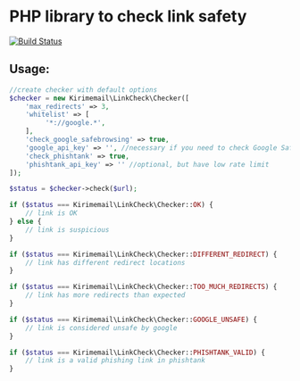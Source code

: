 # PHP library to check link safety

[![Build Status](https://travis-ci.org/kirimemail/link-check.svg?branch=master)](https://travis-ci.org/kirimemail/link-check)

## Usage:

```php
//create checker with default options
$checker = new Kirimemail\LinkCheck\Checker([
    'max_redirects' => 3,
    'whitelist' => [
         '*://google.*',
    ],
    'check_google_safebrowsing' => true,
    'google_api_key' => '', //necessary if you need to check Google Safebrowsing
    'check_phishtank' => true,
    'phishtank_api_key' => '' //optional, but have low rate limit
]);

$status = $checker->check($url);

if ($status === Kirimemail\LinkCheck\Checker::OK) {
    // link is OK
} else {
    // link is suspicious
}

if ($status === Kirimemail\LinkCheck\Checker::DIFFERENT_REDIRECT) {
    // link has different redirect locations
}

if ($status === Kirimemail\LinkCheck\Checker::TOO_MUCH_REDIRECTS) {
    // link has more redirects than expected
}

if ($status === Kirimemail\LinkCheck\Checker::GOOGLE_UNSAFE) {
    // link is considered unsafe by google
}

if ($status === Kirimemail\LinkCheck\Checker::PHISHTANK_VALID) {
    // link is a valid phishing link in phishtank
}
```
